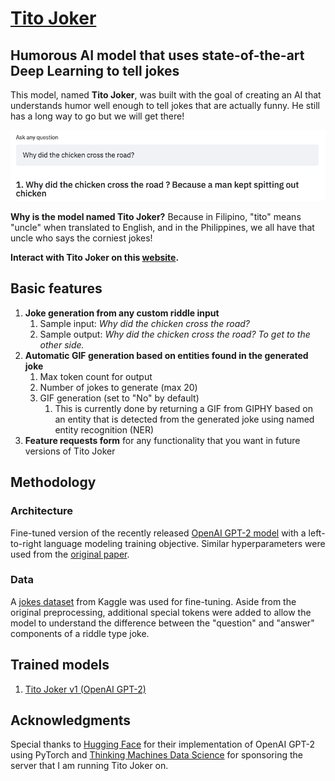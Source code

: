 # [Tito Joker](http://streamlit.thinkingmachin.es:8080/)
## Humorous AI model that uses state-of-the-art Deep Learning to tell jokes

This model, named **Tito Joker**, was built with the goal of creating an AI that understands humor well enough to tell jokes that are actually funny. He still has a long way to go but we will get there!

![](main.gif)

**Why is the model named Tito Joker?** Because in Filipino, "tito" means "uncle" when translated to English, and in the Philippines, we all have that uncle who says the corniest jokes!

**Interact with Tito Joker on this [website](http://streamlit.thinkingmachin.es:8080/).**

## Basic features
1. **Joke generation from any custom riddle input**
    1. Sample input: *Why did the chicken cross the road?*
    2. Sample output: *Why did the chicken cross the road? To get to the other side.*
2. **Automatic GIF generation based on entities found in the generated joke**
    1. Max token count for output
    2. Number of jokes to generate (max 20)
    3. GIF generation (set to "No" by default)
        1. This is currently done by returning a GIF from GIPHY based on an entity that is detected from the generated joke using named entity recognition (NER)
3. **Feature requests form** for any functionality that you want in future versions of Tito Joker

## Methodology

### Architecture
Fine-tuned version of the recently released [OpenAI GPT-2 model](https://openai.com/blog/gpt-2-1-5b-release/) with a left-to-right language modeling training objective. Similar hyperparameters were used from the [original paper](https://d4mucfpksywv.cloudfront.net/better-language-models/language_models_are_unsupervised_multitask_learners.pdf).

### Data
A [jokes dataset](https://www.kaggle.com/abhinavmoudgil95/short-jokes) from Kaggle was used for fine-tuning. Aside from the original preprocessing, additional special tokens were added to allow the model to understand the difference between the "question" and "answer" components of a riddle type joke.

## Trained models
1. [Tito Joker v1 (OpenAI GPT-2)](https://storage.googleapis.com/joke-generator-model1/model1.zip)

## Acknowledgments

Special thanks to [Hugging Face](https://huggingface.co/) for their implementation of OpenAI GPT-2 using PyTorch and [Thinking Machines Data Science](https://thinkingmachin.es/) for sponsoring the server that I am running Tito Joker on.

